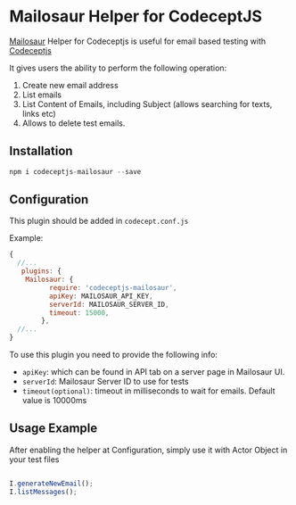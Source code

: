 # Mailosaur Helper for CodeceptJS

[Mailosaur](https://mailosaur.com/) Helper for Codeceptjs is useful for email based testing with [Codeceptjs](https://codecept.io/)

It gives users the ability to perform the following operation: 

1) Create new email address
2) List emails
3) List Content of Emails, including Subject (allows searching for texts, links etc)
4) Allows to delete test emails. 

## Installation

```js
npm i codeceptjs-mailosaur --save
```

## Configuration

This plugin should be added in `codecept.conf.js`

Example:

```js
{
  //...
   plugins: {
    Mailosaur: {
          require: 'codeceptjs-mailosaur',
          apiKey: MAILOSAUR_API_KEY,
          serverId: MAILOSAUR_SERVER_ID,
          timeout: 15000,
        },
  //...
}
```

To use this plugin you need to provide the following info:

- `apiKey`: which can be found in API tab on a server page in Mailosaur UI.
- `serverId`: Mailosaur Server ID to use for tests
- `timeout(optional)`: timeout in milliseconds to wait for emails. Default value is 10000ms

## Usage Example

After enabling the helper at Configuration, simply use it with Actor Object in your test files 

```js

I.generateNewEmail();
I.listMessages();
```
